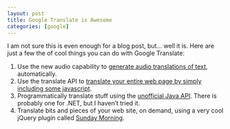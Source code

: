 ```yaml
---
layout: post
title: Google Translate is Awesome
categories: [google]
---
```


I am not sure this is even enough for a blog post, but... well it is. Here are just a few the of cool things you can do with Google Translate:

1. Use the new audio capability to [generate audio translations of text](http://weston.ruter.net/projects/google-tts/), automatically.
2. Use the translate API to [translate your entire web page by simply including some javascript](http://translate.google.com/translate_tools?hl=en&layout=1&eotf=1).
3. Programmatically translate stuff using the [unofficial Java API](http://code.google.com/p/google-api-translate-java/). There is probably one for .NET, but I haven’t tried it.
4. Translate bits and pieces of your web site, on demand, using a very cool jQuery plugin called [Sunday Morning](http://sundaymorning.jaysalvat.com/).